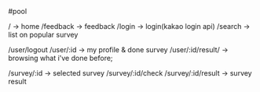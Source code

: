 #pool


/ -> home 
/feedback -> feedback
/login -> login(kakao login api)
/search -> list on popular survey

/user/logout
/user/:id -> my profile & done survey
/user/:id/result/ -> browsing what i've done before;

/survey/:id -> selected survey
/survey/:id/check
/survey/:id/result -> survey result

